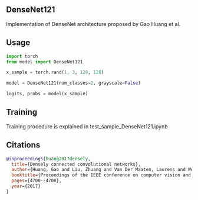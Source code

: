 ## DenseNet121

Implementation of DenseNet architecture proposed by Gao Huang et al.

## Usage

```python
import torch
from model import DenseNet121

x_sample = torch.rand(1, 3, 128, 128)

model = DenseNet121(num_classes=2, grayscale=False)

logits, probs = model(x_sample)
```

## Training

Training procedure is explained in test_sample_DenseNet121.ipynb

## Citations

```bibtex
@inproceedings{huang2017densely,
  title={Densely connected convolutional networks},
  author={Huang, Gao and Liu, Zhuang and Van Der Maaten, Laurens and Weinberger, Kilian Q},
  booktitle={Proceedings of the IEEE conference on computer vision and pattern recognition},
  pages={4700--4708},
  year={2017}
}
```
